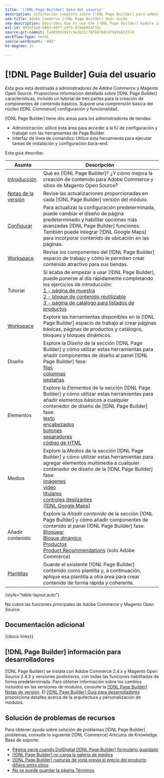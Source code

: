 ```yaml
---
title: '[!DNL Page Builder] Guía del usuario'
description: Información completa sobre [!DNL Page Builder] para administradores de Adobe Commerce y de Magento Open Source.
seo-title: Adobe Commerce [!DNL Page Builder] User Guide
seo-description: Describes how to use the [!DNL Page Builder] module in Adobe Commerce or Magento Open Source.
exl-id: 983ef3a8-b803-40ff-a9f5-07eb895df31c
source-git-commit: fa4030d391fc9a3b21cf8fb6f681df9e9165157d
workflow-type: tm+mt
source-wordcount: '492'
ht-degree: 1%

---
```


# [!DNL Page Builder] Guía del usuario

Esta guía está destinada a administradores de Adobe Commerce y Magento Open Source. Proporciona información detallada sobre [!DNL Page Builder] características, incluido un tutorial de tres partes para la creación de componentes de contenido básicos. Supone una comprensión básica del núcleo [!DNL Commerce] configuración y funcionalidad.

[!DNL Page Builder] tiene dos áreas para los administradores de tiendas:

- Administración: utilice esta área para acceder a la IU de configuración y trabajar con las herramientas de Page Builder.
- Interfaz de línea de comandos: Utilice esta herramienta para ejecutar tareas de instalación y configuración back-end.

Esta guía describe:

| Asunto | Descripción |
| ------- | ----------- |
| [Introducción](introduction.md) | Qué es [!DNL Page Builder]? ¿Y cómo mejora la creación de contenido para Adobe Commerce y sitios de Magento Open Source? |
| [Notas de la versión](release-notes.md) | Revise las actualizaciones proporcionadas en cada [!DNL Page Builder] versión del módulo. |
| [Configurar](setup.md) | Para actualizar la configuración predeterminada, puede cambiar el diseño de página predeterminado y habilitar opciones más avanzadas [!DNL Page Builder] funciones. También puede integrar [!DNL Google Maps] para incorporar contenido de ubicación en las páginas. |
| [Workspace](workspace.md) | Revise los componentes del [!DNL Page Builder] espacio de trabajo y cómo le permiten crear contenido atractivo para sus tiendas. |
| Tutorial | Si acaba de empezar a usar [!DNL Page Builder], puede ponerse al día rápidamente completando los ejercicios de introducción:<br>[1 - página de muestra](1-simple-page.md)<br>[2 - bloque de contenido reutilizable](2-blocks.md)<br>[3 - página de catálogo para listados de productos](3-catalog-content.md) |
| [Workspace](workspace.md) | Explore las herramientas disponibles en la [!DNL Page Builder] espacio de trabajo al crear páginas básicas, páginas de productos y catálogos, bloques y bloques dinámicos. |
| Diseño | Explore la _Diseño_ de la sección [!DNL Page Builder] y cómo utilizar estas herramientas para añadir componentes de diseño al panel [!DNL Page Builder] fase: <br>[filas](row.md)<br>[columnas](column.md)<br>[pestañas](tabs.md) |
| Elementos | Explore la _Elementos_ de la sección [!DNL Page Builder] y cómo utilizar estas herramientas para añadir elementos básicos a cualquier contenedor de diseño de [!DNL Page Builder] fase: <br>[texto](text.md)<br>[encabezados](heading.md)<br>[botones](buttons.md)<br>[separadores](divider.md)<br>[código de HTML](html-code.md) |
| Medios | Explore la _Medios_ de la sección [!DNL Page Builder] y cómo utilizar estas herramientas para agregar elementos multimedia a cualquier contenedor de diseño de la [!DNL Page Builder] fase: <br>[imágenes](image.md)<br>[video](video.md)<br>[titulares](banner.md)<br>[controles deslizantes](slider.md)<br>[[!DNL Google Maps]](map.md) |
| Añadir contenido | Explore la _Añadir contenido_ de la sección [!DNL Page Builder] y cómo añadir componentes de contenido al panel [!DNL Page Builder] fase: <br>[Bloquear](block.md)<br>[Bloque dinámico](dynamic-block.md)<br>[Productos](products.md)<br>[Product Recommendations](recommendations.md) (solo Adobe Commerce) |
| [Plantillas](templates.md) | Guarde el existente [!DNL Page Builder] contenido como plantilla y, a continuación, aplique esa plantilla a otra área para crear contenido de forma rápida y coherente. |

{style="table-layout:auto"}

No cubre las funciones principales de Adobe Commerce y Magento Open Source.

## Documentación adicional

{{docs-links}}

## [!DNL Page Builder] información para desarrolladores

[!DNL Page Builder] se instala con Adobe Commerce 2.4.x y Magento Open Source 2.4.3 y versiones posteriores, con todas las funciones habilitadas de forma predeterminada. Para obtener información sobre los cambios incluidos en las versiones de módulos, consulte la [[!DNL Page Builder] Notas de versión](release-notes.md). El [[!DNL Page Builder] Guía para desarrolladores](https://developer.adobe.com/commerce/frontend-core/page-builder/) proporciona detalles acerca de la arquitectura y personalización de módulos.

## Solución de problemas de recursos

Para obtener ayuda sobre solución de problemas [!DNL Page Builder] problemas, consulte lo siguiente [!DNL Commerce] Artículos de Knowledge Base de soporte:

- [Página vacía cuando DotDigital [!DNL Page Builder] formulario guardado](https://experienceleague.adobe.com/docs/commerce-knowledge-base/kb/troubleshooting/miscellaneous/magento-2.4.1-empty-page-when-dotdigital-page-builder-form-saved.html)
- [[!DNL Page Builder] no carga la galería de medios](https://experienceleague.adobe.com/docs/commerce-knowledge-base/kb/support-tools/patches/v1-0-12/mdva-32133-magento-patch-page-builder-doesn-t-load-media-gallery.html)
- [[!DNL Page Builder] rupturas de vista previa el precio del producto difiere entre sitios](https://experienceleague.adobe.com/docs/commerce-knowledge-base/kb/support-tools/patches/v1-0-16/mdva-33453-page-builder-preview-breaks-product-price-differs-across-sites.html)
- [No se puede guardar la página Términos](https://experienceleague.adobe.com/docs/commerce-knowledge-base/kb/support-tools/patches/v1-0-19/mdva-33614-magento-patch-can-t-save-terms-page.html)
